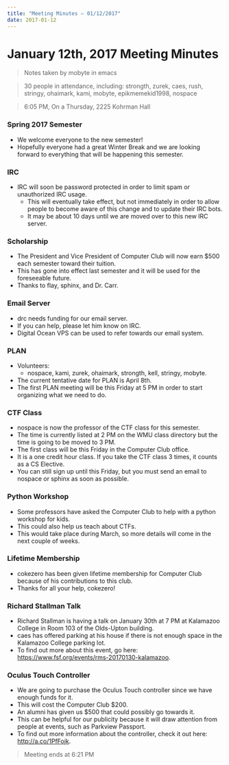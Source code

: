 ```yaml
---
title: "Meeting Minutes – 01/12/2017"
date: 2017-01-12
---
```

# January 12th, 2017 Meeting Minutes
> Notes taken by mobyte in emacs

> 30 people in attendance, including: strongth, zurek, caes, rush, stringy, ohaimark, kami, mobyte, epikmemekid1998, nospace

> 6:05 PM, On a Thursday, 2225 Kohrman Hall

### Spring 2017 Semester
- We welcome everyone to the new semester!
- Hopefully everyone had a great Winter Break and we are looking forward to everything that will be happening this semester.

### IRC
- IRC will soon be password protected in order to limit spam or unauthorized IRC usage.
  - This will eventually take effect, but not immediately in order to allow people to become aware of this change and to update their IRC bots.
  - It may be about 10 days until we are moved over to this new IRC server.
  
### Scholarship
- The President and Vice President of Computer Club will now earn $500 each semester toward their tuition.
- This has gone into effect last semester and it will be used for the foreseeable future.
- Thanks to flay, sphinx, and Dr. Carr.

### Email Server
- drc needs funding for our email server.
- If you can help, please let him know on IRC.
- Digital Ocean VPS can be used to refer towards our email system.

### PLAN
- Volunteers:
  - nospace, kami, zurek, ohaimark, strongth, kell, stringy, mobyte.
- The current tentative date for PLAN is April 8th.
- The first PLAN meeting will be this Friday at 5 PM in order to start organizing what we need to do.

### CTF Class
- nospace is now the professor of the CTF class for this semester.
- The time is currently listed at 2 PM on the WMU class directory but the time is going to be moved to 3 PM.
- The first class will be this Friday in the Computer Club office.
- It is a one credit hour class. If you take the CTF class 3 times, it counts as a CS Elective.
- You can still sign up until this Friday, but you must send an email to nospace or sphinx as soon as possible.

### Python Workshop
- Some professors have asked the Computer Club to help with a python workshop for kids.
- This could also help us teach about CTFs.
- This would take place during March, so more details will come in the next couple of weeks.

### Lifetime Membership
- cokezero has been given lifetime membership for Computer Club because of his contributions to this club.
- Thanks for all your help, cokezero!

### Richard Stallman Talk
- Richard Stallman is having a talk on January 30th at 7 PM at Kalamazoo College in Room 103 of the Olds-Upton building.
- caes has offered parking at his house if there is not enough space in the Kalamazoo College parking lot.
- To find out more about this event, go here: https://www.fsf.org/events/rms-20170130-kalamazoo.

### Oculus Touch Controller
- We are going to purchase the Oculus Touch controller since we have enough funds for it.
- This will cost the Computer Club $200.
- An alumni has given us $500 that could possibly go towards it.
- This can be helpful for our publicity because it will draw attention from people at events, such as Parkview Passport.
- To find out more information about the controller, check it out here: http://a.co/1PfFojk.

> Meeting ends at 6:21 PM
